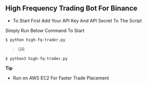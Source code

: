 ## High Frequency Trading Bot For Binance 

* To Start First Add Your API Key And API Secret To The Script


Simply Run Below Command To Start 


`$ python high-fq-trader.py
`
> OR 

`$ python3 high-fq-trader.py`


**Tip**


* Run on AWS EC2 For Faster Trade Placement 
